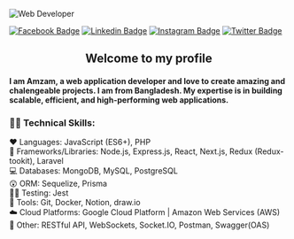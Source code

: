 ![Web Developer]([https://drive.google.com/uc?id=1_gVpgRlOZM3foZvQj5QBOB-bY_PfpCnl)


[![Facebook Badge](https://img.shields.io/badge/Facebook-1877F2?style=for-the-badge&logo=facebook&logoColor=white)](https://facebook.com/tipu.shoultan) [![Linkedin Badge](https://img.shields.io/badge/LinkedIn-0077B5?style=for-the-badge&logo=linkedin&logoColor=white)](https://www.linkedin.com/in/amzamul-haque/) [![Instagram Badge](https://img.shields.io/badge/Instagram-E4405F?style=for-the-badge&logo=instagram&logoColor=white)](https://instagram.com/enzam.webdeveloper)  [![Twitter Badge](https://img.shields.io/badge/Twitter-14171A?style=for-the-badge&logo=twitter&logoColor=white)](https://x.com/ahaquebd12) 


<div align="center">
  <h2> Welcome to my profile</h2> 
</div>

#### I am Amzam, a web application developer and love to create amazing and chalengeable projects. I am from Bangladesh. My expertise is in building scalable, efficient, and high-performing web applications.

### 🧑‍💻 Technical Skills:

  ❤️ Languages: JavaScript (ES6+), PHP  <br/>
  🎁 Frameworks/Libraries: Node.js, Express.js, React, Next.js, Redux (Redux-tookit), Laravel <br/>
  💻 Databases: MongoDB, MySQL, PostgreSQL <br/>
  😲 ORM: Sequelize, Prisma <br/>
  🤷‍♂️ Testing: Jest <br/>
  🧰 Tools: Git, Docker, Notion, draw.io <br/>
  ☁️ Cloud Platforms: Google Cloud Platform | Amazon Web Services (AWS) <br/>
  💖 Other: RESTful API, WebSockets, Socket.IO, Postman, Swagger(OAS)<br/>

